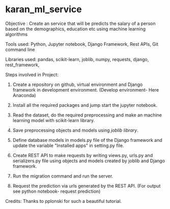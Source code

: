 # karan_ml_service

Objective : Create an service that will be predicts the salary of a person based on the demographics, education etc using machine learning algorithms

Tools used: Python, Jupyter notebook, Django Framework, Rest APIs, Git command line

Libraries used: pandas, scikit-learn, joblib, numpy, requests, django, rest_framework, 

Steps involved in Project:

1. Create a repository on github, virtual environment and Django framework in development environment. (Develop environment- Here Anaconda)

2. Install all the required packages and jump start the jupyter notebook. 

3. Read the dataset, do the required preprocessing and make an machine learning model with scikit-learn library. 

4. Save preprocessing objects and models using *joblib library*.

5. Define database models in models.py file of the Django framework and update the variable "Installed apps" in setting.py file. 

6. Create REST API to make requests by writing views.py, urls.py and serializers.py file using objects and models created by joblib and Django framework. 

7. Run the migration command and run the server. 

8. Request the prediction via urls generated by the REST API. (For output see python notebook- request prediction)



Credits: Thanks to pplonski for such a beautiful tutorial.
